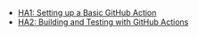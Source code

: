 - [HA1: Setting up a Basic GitHub Action](https://github.com/CyganekM/04.GitOps)
- [HA2: Building and Testing with GitHub Actions](https://github.com/CyganekM/04.GitOps_2)